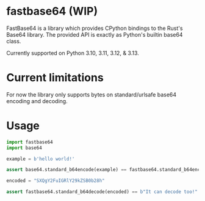 # fastbase64 (WIP)

FastBase64 is a library which provides CPython bindings to the Rust's Base64 library. The provided API is exactly as Python's builtin base64 class.

Currently supported on Python 3.10, 3.11, 3.12, & 3.13.


# Current limitations

For now the library only supports bytes on standard/urlsafe base64 encoding and decoding.


# Usage

```python
import fastbase64
import base64 

example = b'hello world!'

assert base64.standard_b64encode(example) == fastbase64.standard_b64encode(example)

encoded = "SXQgY2FuIGRlY29kZSB0b28h"

assert fastbase64.standard_b64decode(encoded) == b"It can decode too!"
```